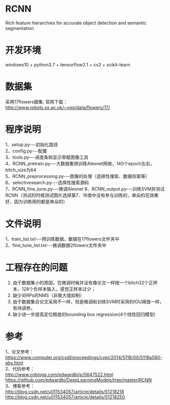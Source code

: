 # RCNN 
Rich feature hierarchies for accurate object detection and semantic segmentation

# 开发环境
windows10 + python3.7 + tensorflow2.1 + cv2 + scikit-learn

# 数据集
采用17flowers据集, 官网下载：http://www.robots.ox.ac.uk/~vgg/data/flowers/17/

# 程序说明
1、setup.py---初始化路径   
2、config.py---配置   
3、tools.py---进度条和显示带框图像工具   
4、RCNN_pretrain.py---大数据集预训练Alexnet网络，140个epoch左右，bitch_size为64   
5、RCNN_preprocessing.py---图像的处理（选择性搜索、数据存取等）   
6、selectivesearch.py---选择性搜索源码   
7、RCNN_fine_tune.py---微调Alexnet
8、RCNN_output.py---训练SVM并测试RCNN（测试的时候测试图片选择第7、16类中没有参与训练的，单朵的花效果好，因为训练用的都是单朵的）

# 文件说明
1、train_list.txt---预训练数据，数据在17flowers文件夹中      
2、fine_tune_list.txt---微调数据2flowers文件夹中   

# 工程存在的问题
1. 由于数据集小的原因，在微调时候并没有像论文一样按一个bitch32个正样本，128个负样本输入，感觉正样本过少；   
2. 缺少对RPs的NMS（非极大值抑制）
3. 由于数据集合论文采用不一样，但是微调和训练SVM时采用的IOU阈值一样，有待调参。
4. 缺少进一步提高定位精度的bounding box regression(4个线性回归模型)

# 参考
1、论文参考：     
   https://www.computer.org/csdl/proceedings/cvpr/2014/5118/00/5118a580-abs.html       
2、代码参考：     
   http://www.cnblogs.com/edwardbi/p/5647522.html    
   https://github.com/edwardbi/DeepLearningModels/tree/master/RCNN      
3、博客参考：     
   http://blog.csdn.net/u011534057/article/details/51218218     
   http://blog.csdn.net/u011534057/article/details/51218250        


